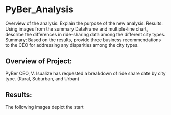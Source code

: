 # PyBer_Analysis
Overview of the analysis: Explain the purpose of the new analysis.
Results: Using images from the summary DataFrame and multiple-line chart, describe the differences in ride-sharing data among the different city types.
Summary: Based on the results, provide three business recommendations to the CEO for addressing any disparities among the city types.

## Overview of Project:
PyBer CEO, V. Isualize has requested a breakdown of ride share date by city type. (Rural, Suburban, and Urban)

## Results:
The following images depict the start
